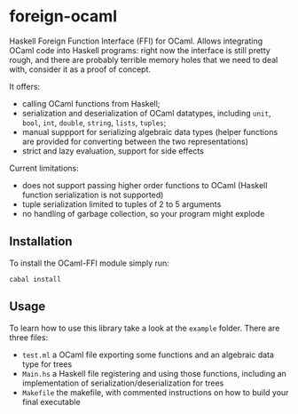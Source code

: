 foreign-ocaml
=============

Haskell Foreign Function Interface (FFI) for OCaml.
Allows integrating OCaml code into Haskell programs: right now the interface is still pretty rough, and there are probably terrible memory holes that we need to deal with, consider it as a proof of concept.

It offers:
- calling OCaml functions from Haskell;
- serialization and deserialization of OCaml datatypes, including `unit`, `bool`, `int`, `double`, `string`, `lists`, `tuples`;
- manual suppport for serializing algebraic data types (helper functions are provided for converting between the two representations)
- strict and lazy evaluation, support for side effects

Current limitations:
- does not support passing higher order functions to OCaml (Haskell function serialization is not supported)
- tuple serialization limited to tuples of 2 to 5 arguments
- no handling of garbage collection, so your program might explode

Installation
------------

To install the OCaml-FFI module simply run:

``cabal install``

Usage
-----

To learn how to use this library take a look at the `example` folder.
There are three files:
- `test.ml` a OCaml file exporting some functions and an algebraic data type for trees
- `Main.hs` a Haskell file registering and using those functions, including an implementation of serialization/deserialization for trees
- `Makefile` the makefile, with commented instructions on how to build your final executable
